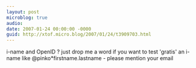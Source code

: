 ```yaml
---
layout: post
microblog: true
audio: 
date: 2007-01-24 00:00:00 -0000
guid: http://xtof.micro.blog/2007/01/24/t3909703.html
---
```

i-name and OpenID ? just drop me a word if you want to test 'gratis' an i-name like @pinko*firstname.lastname - please mention your email
